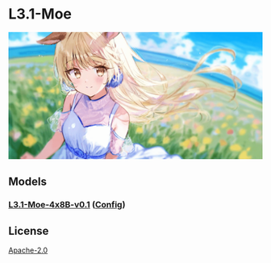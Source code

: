 # L3.1-Moe

![cover](./cover/v0.1.png)

## Models

### [L3.1-Moe-4x8B-v0.1](https://huggingface.co/moeru-ai/L3.1-Moe-4x8B-v0.1) ([Config](./cfg/4x8b-v0.1.yml))

## License

[Apache-2.0](LICENSE)
